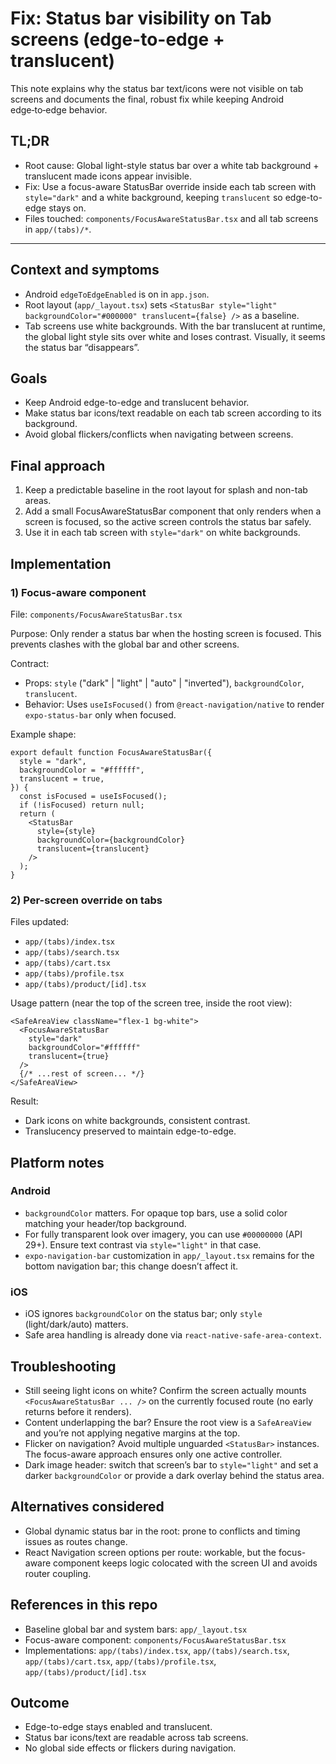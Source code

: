 # Fix: Status bar visibility on Tab screens (edge-to-edge + translucent)

This note explains why the status bar text/icons were not visible on tab screens and documents the final, robust fix while keeping Android edge‑to‑edge behavior.

## TL;DR

- Root cause: Global light-style status bar over a white tab background + translucent made icons appear invisible.
- Fix: Use a focus-aware StatusBar override inside each tab screen with `style="dark"` and a white background, keeping `translucent` so edge-to-edge stays on.
- Files touched: `components/FocusAwareStatusBar.tsx` and all tab screens in `app/(tabs)/*`.

---

## Context and symptoms

- Android `edgeToEdgeEnabled` is on in `app.json`.
- Root layout (`app/_layout.tsx`) sets `<StatusBar style="light" backgroundColor="#000000" translucent={false} />` as a baseline.
- Tab screens use white backgrounds. With the bar translucent at runtime, the global light style sits over white and loses contrast. Visually, it seems the status bar “disappears”.

## Goals

- Keep Android edge-to-edge and translucent behavior.
- Make status bar icons/text readable on each tab screen according to its background.
- Avoid global flickers/conflicts when navigating between screens.

## Final approach

1. Keep a predictable baseline in the root layout for splash and non-tab areas.
2. Add a small FocusAwareStatusBar component that only renders when a screen is focused, so the active screen controls the status bar safely.
3. Use it in each tab screen with `style="dark"` on white backgrounds.

## Implementation

### 1) Focus-aware component

File: `components/FocusAwareStatusBar.tsx`

Purpose: Only render a status bar when the hosting screen is focused. This prevents clashes with the global bar and other screens.

Contract:

- Props: `style` ("dark" | "light" | "auto" | "inverted"), `backgroundColor`, `translucent`.
- Behavior: Uses `useIsFocused()` from `@react-navigation/native` to render `expo-status-bar` only when focused.

Example shape:

```tsx
export default function FocusAwareStatusBar({
  style = "dark",
  backgroundColor = "#ffffff",
  translucent = true,
}) {
  const isFocused = useIsFocused();
  if (!isFocused) return null;
  return (
    <StatusBar
      style={style}
      backgroundColor={backgroundColor}
      translucent={translucent}
    />
  );
}
```

### 2) Per-screen override on tabs

Files updated:

- `app/(tabs)/index.tsx`
- `app/(tabs)/search.tsx`
- `app/(tabs)/cart.tsx`
- `app/(tabs)/profile.tsx`
- `app/(tabs)/product/[id].tsx`

Usage pattern (near the top of the screen tree, inside the root view):

```tsx
<SafeAreaView className="flex-1 bg-white">
  <FocusAwareStatusBar
    style="dark"
    backgroundColor="#ffffff"
    translucent={true}
  />
  {/* ...rest of screen... */}
</SafeAreaView>
```

Result:

- Dark icons on white backgrounds, consistent contrast.
- Translucency preserved to maintain edge-to-edge.

## Platform notes

### Android

- `backgroundColor` matters. For opaque top bars, use a solid color matching your header/top background.
- For fully transparent look over imagery, you can use `#00000000` (API 29+). Ensure text contrast via `style="light"` in that case.
- `expo-navigation-bar` customization in `app/_layout.tsx` remains for the bottom navigation bar; this change doesn’t affect it.

### iOS

- iOS ignores `backgroundColor` on the status bar; only `style` (light/dark/auto) matters.
- Safe area handling is already done via `react-native-safe-area-context`.

## Troubleshooting

- Still seeing light icons on white? Confirm the screen actually mounts `<FocusAwareStatusBar ... />` on the currently focused route (no early returns before it renders).
- Content underlapping the bar? Ensure the root view is a `SafeAreaView` and you’re not applying negative margins at the top.
- Flicker on navigation? Avoid multiple unguarded `<StatusBar>` instances. The focus-aware approach ensures only one active controller.
- Dark image header: switch that screen’s bar to `style="light"` and set a darker `backgroundColor` or provide a dark overlay behind the status area.

## Alternatives considered

- Global dynamic status bar in the root: prone to conflicts and timing issues as routes change.
- React Navigation screen options per route: workable, but the focus-aware component keeps logic colocated with the screen UI and avoids router coupling.

## References in this repo

- Baseline global bar and system bars: `app/_layout.tsx`
- Focus-aware component: `components/FocusAwareStatusBar.tsx`
- Implementations: `app/(tabs)/index.tsx`, `app/(tabs)/search.tsx`, `app/(tabs)/cart.tsx`, `app/(tabs)/profile.tsx`, `app/(tabs)/product/[id].tsx`

## Outcome

- Edge-to-edge stays enabled and translucent.
- Status bar icons/text are readable across tab screens.
- No global side effects or flickers during navigation.
